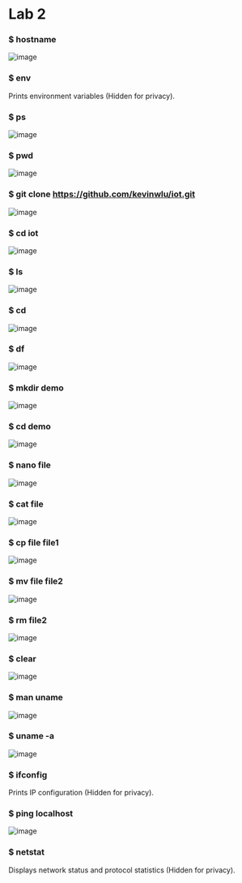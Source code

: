 # Lab 2
### $ hostname
![image](https://github.com/jamiemwai/EE-322/blob/main/Lab2Images/hostname.png)
### $ env
Prints environment variables (Hidden for privacy).
### $ ps
![image](https://github.com/jamiemwai/EE-322/blob/main/Lab2Images/ps.png)
### $ pwd
![image](https://github.com/jamiemwai/EE-322/blob/main/Lab2Images/pwd.png)
### $ git clone https://github.com/kevinwlu/iot.git
![image](https://github.com/jamiemwai/EE-322/blob/main/Lab2Images/git%20clone.png)
### $ cd iot
![image](https://github.com/jamiemwai/EE-322/blob/main/Lab2Images/cd%20iot.png)
### $ ls
![image](https://github.com/jamiemwai/EE-322/blob/main/Lab2Images/ls.png)
### $ cd
![image](https://github.com/jamiemwai/EE-322/blob/main/Lab2Images/cd.png)
### $ df
![image](https://github.com/jamiemwai/EE-322/blob/main/Lab2Images/df.png)
### $ mkdir demo
![image](https://github.com/jamiemwai/EE-322/blob/main/Lab2Images/mkdir%20demo.png)
### $ cd demo
![image](https://github.com/jamiemwai/EE-322/blob/main/Lab2Images/cd%20demo.png)
### $ nano file
![image](https://github.com/jamiemwai/EE-322/blob/main/Lab2Images/nano%20file.png)
### $ cat file
![image](https://github.com/jamiemwai/EE-322/blob/main/Lab2Images/cat%20file.png)
### $ cp file file1
![image](https://github.com/jamiemwai/EE-322/blob/main/Lab2Images/cp%20file%20file1.png)
### $ mv file file2
![image](https://github.com/jamiemwai/EE-322/blob/main/Lab2Images/mv%20file%20file2.png)
### $ rm file2
![image](https://github.com/jamiemwai/EE-322/blob/main/Lab2Images/rm%20file%202.png)
### $ clear
![image](https://github.com/jamiemwai/EE-322/blob/main/Lab2Images/clear.png)
### $ man uname
![image](https://github.com/jamiemwai/EE-322/blob/main/Lab2Images/man%20uname.png)
### $ uname -a
![image](https://github.com/jamiemwai/EE-322/blob/main/Lab2Images/uname%20-a.png)
### $ ifconfig
Prints IP configuration (Hidden for privacy).
### $ ping localhost
![image](https://github.com/jamiemwai/EE-322/blob/main/Lab2Images/ping%20localhost.png)
### $ netstat
Displays network status and protocol statistics (Hidden for privacy).
